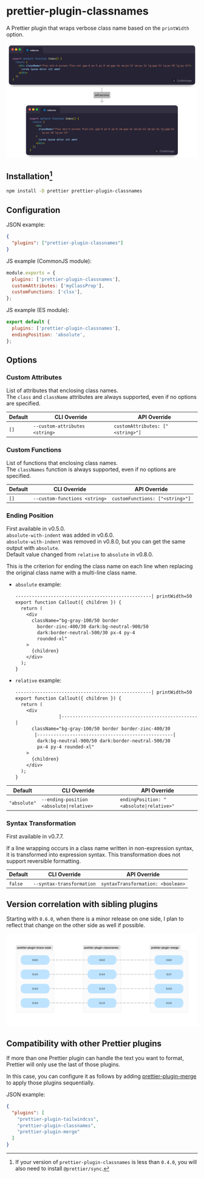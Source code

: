 # prettier-plugin-classnames

A Prettier plugin that wraps verbose class name based on the `printWidth` option.

![A use case for this plugin.](https://raw.githubusercontent.com/ony3000/prettier-plugin-classnames/master/.github/banner.png)

## Installation[^1]

```sh
npm install -D prettier prettier-plugin-classnames
```

[^1]: If your version of `prettier-plugin-classnames` is less than `0.4.0`, you will also need to install `@prettier/sync`.

## Configuration

JSON example:

```json
{
  "plugins": ["prettier-plugin-classnames"]
}
```

JS example (CommonJS module):

```javascript
module.exports = {
  plugins: ['prettier-plugin-classnames'],
  customAttributes: ['myClassProp'],
  customFunctions: ['clsx'],
};
```

JS example (ES module):

```javascript
export default {
  plugins: ['prettier-plugin-classnames'],
  endingPosition: 'absolute',
};
```

## Options

### Custom Attributes

List of attributes that enclosing class names.<br>
The `class` and `className` attributes are always supported, even if no options are specified.

<!-- prettier-ignore -->
Default | CLI&nbsp;Override | API&nbsp;Override
--- | --- | ---
`[]` | `--custom-attributes <string>` | `customAttributes: ["<string>"]`

### Custom Functions

List of functions that enclosing class names.<br>
The `classNames` function is always supported, even if no options are specified.

<!-- prettier-ignore -->
Default | CLI&nbsp;Override | API&nbsp;Override
--- | --- | ---
`[]` | `--custom-functions <string>` | `customFunctions: ["<string>"]`

### Ending Position

First available in v0.5.0.<br>
`absolute-with-indent` was added in v0.6.0.<br>
`absolute-with-indent` was removed in v0.8.0, but you can get the same output with `absolute`.<br>
Default value changed from `relative` to `absolute` in v0.8.0.

This is the criterion for ending the class name on each line when replacing the original class name with a multi-line class name.

- `absolute` example:

  ```
  --------------------------------------------------| printWidth=50
  export function Callout({ children }) {
    return (
      <div
        className="bg-gray-100/50 border
          border-zinc-400/30 dark:bg-neutral-900/50
          dark:border-neutral-500/30 px-4 py-4
          rounded-xl"
      >
        {children}
      </div>
    );
  }
  ```

- `relative` example:

  ```
  --------------------------------------------------| printWidth=50
  export function Callout({ children }) {
    return (
      <div
                  |--------------------------------------------------|
        className="bg-gray-100/50 border border-zinc-400/30
         |--------------------------------------------------|
          dark:bg-neutral-900/50 dark:border-neutral-500/30
          px-4 py-4 rounded-xl"
      >
        {children}
      </div>
    );
  }
  ```

<!-- prettier-ignore -->
Default | CLI&nbsp;Override | API&nbsp;Override
--- | --- | ---
`"absolute"` | `--ending-position <absolute\|relative>` | `endingPosition: "<absolute\|relative>"`

### Syntax Transformation

First available in v0.7.7.

If a line wrapping occurs in a class name written in non-expression syntax, it is transformed into expression syntax. This transformation does not support reversible formatting.

<!-- prettier-ignore -->
Default | CLI&nbsp;Override | API&nbsp;Override
--- | --- | ---
`false` | `--syntax-transformation` | `syntaxTransformation: <boolean>`

## Version correlation with sibling plugins

Starting with `0.6.0`, when there is a minor release on one side, I plan to reflect that change on the other side as well if possible.

![Version correlation.](https://raw.githubusercontent.com/ony3000/prettier-plugin-classnames/master/.github/correlation.png)

## Compatibility with other Prettier plugins

If more than one Prettier plugin can handle the text you want to format, Prettier will only use the last of those plugins.

In this case, you can configure it as follows by adding [prettier-plugin-merge](https://github.com/ony3000/prettier-plugin-merge) to apply those plugins sequentially.

JSON example:

<!-- prettier-ignore -->
```json
{
  "plugins": [
    "prettier-plugin-tailwindcss",
    "prettier-plugin-classnames",
    "prettier-plugin-merge"
  ]
}
```
